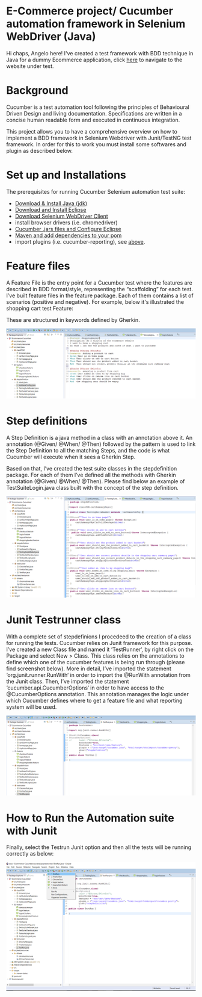 # E-Commerce project/ Cucumber automation framework in Selenium WebDriver (Java) 
 Hi chaps, Angelo here!
 I've created a test framework with BDD technique in Java for a dummy Ecommerce application, click [here](http://automationpractice.com/index.php) to navigate to the website under test.
 
# Background

Cucumber is a test automation tool following the principles of Behavioural Driven Design and living documentation. Specifications are written in a concise human readable form and executed in continuous integration.

This project allows you to have a comprehensive overview on how to implement a BDD framework in Selenium Webdriver with Junit/TestNG test framework. In order for this to work you must install some softwares and plugin as described below. 

# Set up and Installations

The prerequisites for running Cucumber Selenium automation test suite:

- [Download & Install Java (jdk)](https://github.com/AngeloFrog07/E-Commerce-project---Cucumber-automation-framework/blob/master/README_Installations/Java%20installation.md)
- [Download and Install Eclipse](https://github.com/AngeloFrog07/E-Commerce-project---Cucumber-automation-framework/blob/master/README_Installations/Eclipse%20installation.md)
- [Download Selenium WebDriver Client](https://github.com/AngeloFrog07/E-Commerce-project---Cucumber-automation-framework/blob/master/README_Installations/Webdriver%20installation.md)
- install browser drivers (i.e. chromedriver)
- [Cucumber .jars files and Configure Eclipse](https://github.com/AngeloFrog07/E-Commerce-project---Cucumber-automation-framework/blob/master/README_Installations/Cucumber%20installation%20jars%20files.md)
- [Maven and add dependencies to your pom](https://github.com/AngeloFrog07/E-Commerce-project---Cucumber-automation-framework/blob/master/README_Installations/Maven%20framework.md)
- import plugins (i.e. cucumber-reporting), see [above](https://github.com/AngeloFrog07/E-Commerce-project---Cucumber-automation-framework/blob/master/README_Installations/Maven%20framework.md).
 
# Feature files
 
A Feature File is the entry point for a Cucumber test where the features are described in BDD format/style, representing the “scaffolding” for each test.
I’ve built feature files in the feature package. Each of them contains a list of scenarios (positive and negative). 
For example, below it's illustrated the shopping cart test Feature:
 
These are structured in keywords defined by Gherkin. 

![alt text](https://github.com/AngeloFrog07/E-Commerce-project---Cucumber-automation-framework/blob/master/images/feature_image.png)
 
# Step definitions
 
A Step Definition is a java method in a class with an annotation above it.
An annotation (@Given/ @When/ @Then) followed by the pattern is used to link the Step Definition to all the matching Steps, and the code is what Cucumber will execute when it sees a Gherkin Step. 
 
Based on that, I’ve created the test suite classes in the stepdefinition package. For each of them I’ve defined all the methods with Gherkin annotation (@Given/ @When/ @Then).
Please find below an example of TestSuiteLogin.java class built with the concept of the step definition.

![alt text](https://github.com/AngeloFrog07/E-Commerce-project---Cucumber-automation-framework/blob/master/images/steps_definitions.png)
 
# Junit Testrunner class
 
With a complete set of stepdefinions I procedeed to the creation of a class for running the tests. Cucumber relies on Junit framework for this purpose.  
I’ve created a new Class file and named it ‘TestRunner‘, by right click on the Package and select New > Class. This class relies on the  annotations to define which one of the cucumber features is being run through (please find screenshot below). 
More in detail, I’ve imported the statement ‘org.junit.runner.RunWith‘ in order to import  the @RunWith annotation from the Junit class. 
Then, I’ve imported the statement ‘cucumber.api.CucumberOptions‘ in order to have access to the @CucumberOptions annotation. This annotation manages the logic under which Cucumber defines where to get a feature file and what reporting system will be used.
 
![alt text](https://github.com/AngeloFrog07/E-Commerce-project---Cucumber-automation-framework/blob/master/images/testrun_class.png)

# How to Run the Automation suite with Junit

Finally, select the Testrun Junit option and then all the tests will be running correctly as below:

![alt text](https://github.com/AngeloFrog07/E-Commerce-project---Cucumber-automation-framework/blob/master/images/run_tests.png)
 
 
 

